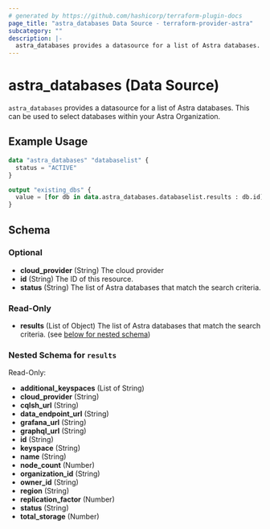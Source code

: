```yaml
---
# generated by https://github.com/hashicorp/terraform-plugin-docs
page_title: "astra_databases Data Source - terraform-provider-astra"
subcategory: ""
description: |-
  astra_databases provides a datasource for a list of Astra databases. This can be used to select databases within your Astra Organization.
---
```


# astra_databases (Data Source)

`astra_databases` provides a datasource for a list of Astra databases. This can be used to select databases within your Astra Organization.

## Example Usage

```terraform
data "astra_databases" "databaselist" {
  status = "ACTIVE"
}

output "existing_dbs" {
  value = [for db in data.astra_databases.databaselist.results : db.id]
}
```

<!-- schema generated by tfplugindocs -->
## Schema

### Optional

- **cloud_provider** (String) The cloud provider
- **id** (String) The ID of this resource.
- **status** (String) The list of Astra databases that match the search criteria.

### Read-Only

- **results** (List of Object) The list of Astra databases that match the search criteria. (see [below for nested schema](#nestedatt--results))

<a id="nestedatt--results"></a>
### Nested Schema for `results`

Read-Only:

- **additional_keyspaces** (List of String)
- **cloud_provider** (String)
- **cqlsh_url** (String)
- **data_endpoint_url** (String)
- **grafana_url** (String)
- **graphql_url** (String)
- **id** (String)
- **keyspace** (String)
- **name** (String)
- **node_count** (Number)
- **organization_id** (String)
- **owner_id** (String)
- **region** (String)
- **replication_factor** (Number)
- **status** (String)
- **total_storage** (Number)


